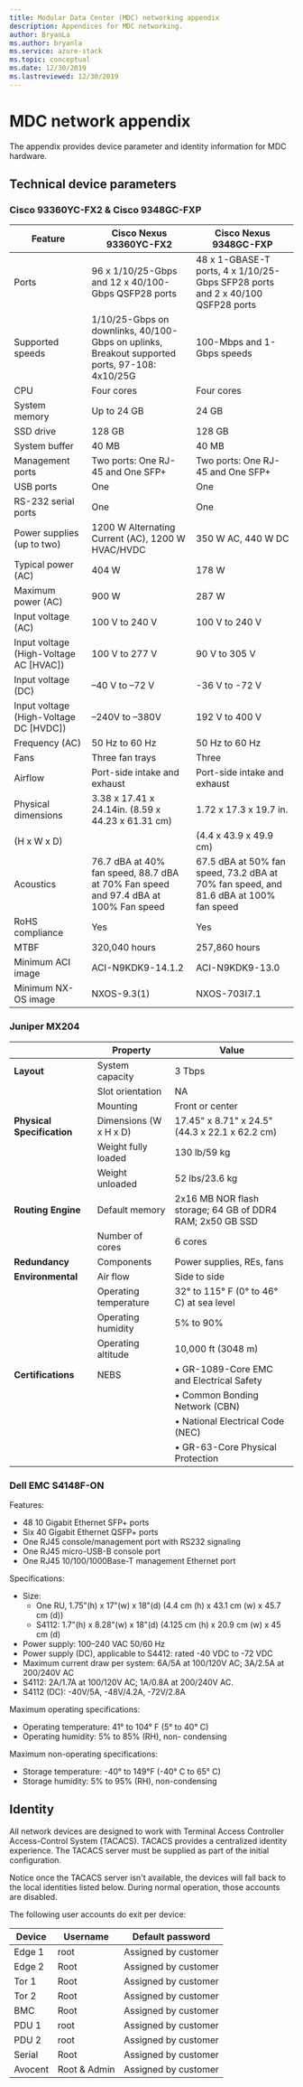 ```yaml
---
title: Modular Data Center (MDC) networking appendix
description: Appendices for MDC networking. 
author: BryanLa
ms.author: bryanla
ms.service: azure-stack
ms.topic: conceptual
ms.date: 12/30/2019
ms.lastreviewed: 12/30/2019
---
```


# MDC network appendix

The appendix provides device parameter and identity information for MDC hardware.

## Technical device parameters

### Cisco 93360YC-FX2 & Cisco 9348GC-FXP

| **Feature** | **Cisco Nexus 93360YC-FX2** | **Cisco Nexus 9348GC-FXP** |
|---|---|---|
| Ports | 96 x 1/10/25-Gbps and 12 x 40/100-Gbps QSFP28 ports | 48 x 1-GBASE-T ports, 4 x 1/10/25-Gbps SFP28 ports and 2 x 40/100 QSFP28 ports |
| Supported speeds | 1/10/25-Gbps on downlinks, 40/100-Gbps on uplinks, Breakout supported ports, 97-108: 4x10/25G | 100-Mbps and 1-Gbps speeds |
| CPU | Four cores | Four cores |
| System memory | Up to 24 GB | 24 GB |
| SSD drive | 128 GB | 128 GB |
| System buffer | 40 MB | 40 MB |
| Management ports | Two ports: One RJ-45 and One SFP+ | Two ports: One RJ-45 and One SFP+ |
| USB ports | One | One |
| RS-232 serial ports | One | One |
| Power supplies (up to two) | 1200 W Alternating Current (AC), 1200 W HVAC/HVDC | 350 W AC, 440 W DC |
| Typical power (AC) | 404 W | 178 W |
| Maximum power (AC) | 900 W | 287 W |
| Input voltage (AC) | 100 V to 240 V | 100 V to 240 V |
| Input voltage (High-Voltage AC [HVAC]) | 100 V to 277 V | 90 V to 305 V |
| Input voltage (DC) | –40 V to –72 V | \-36 V to -72 V |
| Input voltage (High-Voltage DC [HVDC]) | –240V to –380V | 192 V to 400 V |
| Frequency (AC) | 50 Hz to 60 Hz | 50 Hz to 60 Hz |
| Fans | Three fan trays | Three |
| Airflow | Port-side intake and exhaust | Port-side intake and exhaust |
| Physical dimensions | 3.38 x 17.41 x 24.14in. (8.59 x 44.23 x 61.31 cm) | 1.72 x 17.3 x 19.7 in. |
| (H x W x D) | | (4.4 x 43.9 x 49.9 cm) |
| Acoustics | 76.7 dBA at 40% fan speed, 88.7 dBA at 70% Fan speed and 97.4 dBA at 100% Fan speed | 67.5 dBA at 50% fan speed, 73.2 dBA at 70% fan speed, and 81.6 dBA at 100% fan speed |
| RoHS compliance | Yes | Yes |
| MTBF | 320,040 hours | 257,860 hours |
| Minimum ACI image | ACI-N9KDK9-14.1.2 | ACI-N9KDK9-13.0 |
| Minimum NX-OS image | NXOS-9.3(1) | NXOS-703I7.1 |

### Juniper MX204

|  | Property | Value |
|--|--|--|
| **Layout** | System capacity | 3 Tbps |
|        | Slot orientation | NA |
|        | Mounting | Front or center |
| **Physical Specification** | Dimensions (W x H x D) | 17.45" x 8.71" x 24.5" (44.3 x 22.1 x 62.2 cm) |
|                        | Weight fully loaded | 130 lb/59 kg |
|                        | Weight unloaded | 52 lbs/23.6 kg |
| **Routing Engine** | Default memory | 2x16 MB NOR flash storage; 64 GB of DDR4 RAM; 2x50 GB SSD |
|                | Number of cores | 6 cores |
| **Redundancy** | Components | Power supplies, REs, fans |
| **Environmental** | Air flow | Side to side |
|               | Operating temperature | 32° to 115° F (0° to 46° C) at sea level |
|               | Operating humidity | 5% to 90% |
|               | Operating altitude | 10,000 ft (3048 m) |
| **Certifications** | NEBS | • GR-1089-Core EMC and Electrical Safety |
|                | | • Common Bonding Network (CBN) |
|                | | • National Electrical Code (NEC) |
|                | | • GR-63-Core Physical Protection |

### Dell EMC S4148F-ON

Features:

- 48 10 Gigabit Ethernet SFP+ ports
- Six 40 Gigabit Ethernet QSFP+ ports
- One RJ45 console/management port with RS232 signaling 
- One RJ45 micro-USB-B console port 
- One RJ45 10/100/1000Base-T management Ethernet port 

Specifications:

- Size: 
  - One RU, 1.75"(h) x 17"(w) x 18"(d) (4.4 cm (h) x 43.1 cm (w) x 45.7 cm (d)) 
  - S4112: 1.7"(h) x 8.28"(w) x 18"(d) (4.125 cm (h) x 20.9 cm (w) x 45 cm (d) 
- Power supply: 100–240 VAC 50/60 Hz
- Power supply (DC), applicable to S4412: rated -40 VDC to -72 VDC
- Maximum current draw per system: 6A/5A at 100/120V AC; 3A/2.5A at 200/240V AC
- S4112: 2A/1.7A at 100/120V AC; 1A/0.8A at 200/240V AC. 
- S4112 (DC): -40V/5A, -48V/4.2A, -72V/2.8A 

Maximum operating specifications:
- Operating temperature: 41° to 104° F (5° to 40° C)
- Operating humidity: 5% to 85% (RH), non- condensing 

Maximum non-operating specifications:
- Storage temperature: -40° to 149°F (-40° C to 65° C) 
- Storage humidity: 5% to 95% (RH), non-condensing


## Identity

All network devices are designed to work with Terminal Access Controller Access-Control System (TACACS). TACACS provides a centralized identity experience. The TACACS server must be supplied as part of the initial configuration.

Notice once the TACACS server isn't available, the devices will fall back to the local identities listed below. During normal operation, those accounts are disabled.


The following user accounts do exit per device:

| Device | Username | Default password |
|---------|--------------|----------------------|
| Edge 1 | root | Assigned by customer |
| Edge 2 | Root | Assigned by customer |
| Tor 1 | Root | Assigned by customer |
| Tor 2 | Root | Assigned by customer |
| BMC | Root | Assigned by customer |
| PDU 1 | root | Assigned by customer |
| PDU 2 | root | Assigned by customer |
| Serial | Root | Assigned by customer |
| Avocent | Root & Admin | Assigned by customer |
